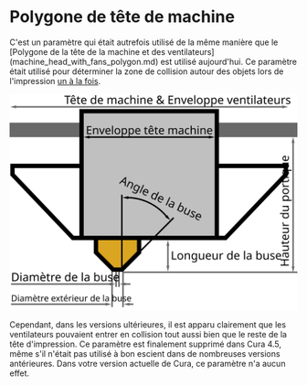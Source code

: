 Polygone de tête de machine
====
C'est un paramètre qui était autrefois utilisé de la même manière que le [Polygone de la tête de la machine et des ventilateurs] (machine_head_with_fans_polygon.md) est utilisé aujourd'hui. Ce paramètre était utilisé pour déterminer la zone de collision autour des objets lors de l'impression [un à la fois](../blackmagic/print_sequence.md).

![Dimensions de la tête d'impression](../images/head_dimensions_fr.svg)

Cependant, dans les versions ultérieures, il est apparu clairement que les ventilateurs pouvaient entrer en collision tout aussi bien que le reste de la tête d'impression. Ce paramètre est finalement supprimé dans Cura 4.5, même s'il n'était pas utilisé à bon escient dans de nombreuses versions antérieures. Dans votre version actuelle de Cura, ce paramètre n'a aucun effet.
